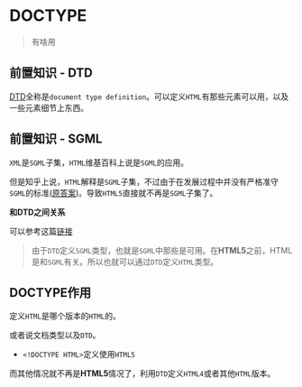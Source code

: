 # DOCTYPE
> <!DOCTYPE>有啥用

## 前置知识 - DTD

[DTD](https://zh.wikipedia.org/zh-hans/%E6%96%87%E6%A1%A3%E7%B1%BB%E5%9E%8B%E5%AE%9A%E4%B9%89)全称是`document type definition`。可以定义`HTML`有那些元素可以用，以及一些元素细节上东西。

## 前置知识 - SGML

`XML`是`SGML`子集，`HTML`维基百科上说是`SGML`的应用。

但是知乎上说，`HTML`解释是`SGML`子集，不过由于在发展过程中并没有严格准守`SGML`的标准([原答案]())。导致`HTML5`直接就不再是`SGML`子集了。

**和DTD之间关系**

可以参考这篇[链接](https://stackoverflow.com/questions/21566680/what-is-the-meaning-of-dtd-and-sgml-in-html)

> 由于`DTD`定义`SGML`类型，也就是`SGML`中那些是可用。在**HTML5**之前，HTML是和`SGML`有关。所以也就可以通过`DTD`定义`HTML`类型。


## DOCTYPE作用

定义`HTML`是哪个版本的`HTML`的。

或者说文档类型以及`DTD`。

* `<!DOCTYPE HTML>`定义使用`HTML5`

而其他情况就不再是**HTML5**情况了，利用`DTD`定义`HTML4`或者其他`HTML`版本。
